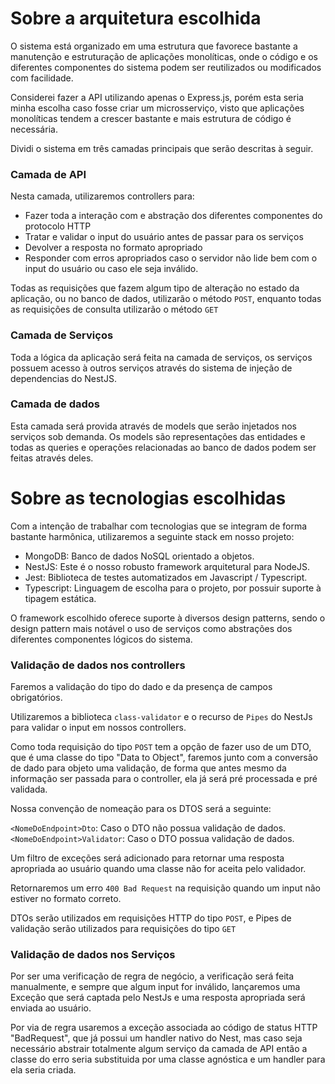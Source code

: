 # Sobre a arquitetura escolhida

O sistema está organizado em uma estrutura que favorece bastante a manutenção e estruturação de aplicações monolíticas, onde o código e os diferentes componentes do sistema podem ser reutilizados ou modificados com facilidade.

Considerei fazer a API utilizando apenas o Express.js, porém esta seria minha escolha caso fosse criar um microsserviço, visto que aplicações monolíticas tendem a crescer bastante e mais estrutura de código é necessária.

Dividi o sistema em três camadas principais que serão descritas à seguir.

### Camada de API

Nesta camada, utilizaremos controllers para:
* Fazer toda a interação com e abstração dos diferentes componentes do protocolo HTTP
* Tratar e validar o input do usuário antes de passar para os serviços
* Devolver a resposta no formato apropriado
* Responder com erros apropriados caso o servidor não lide bem com o input do usuário ou caso ele seja inválido.

Todas as requisições que fazem algum tipo de alteração no estado da aplicação, ou no banco de dados, utilizarão o método `POST`, enquanto todas as requisições de consulta utilizarão o método `GET`

### Camada de Serviços

Toda a lógica da aplicação será feita na camada de serviços, os serviços possuem acesso à outros serviços através do sistema de injeção de dependencias do NestJS.

### Camada de dados

Esta camada será provida através de models que serão injetados nos serviços sob demanda. Os models são representações das entidades e todas as queries e operações relacionadas ao banco de dados podem ser feitas através deles.



# Sobre as tecnologias escolhidas

Com a intenção de trabalhar com tecnologias que se integram de forma bastante harmônica, utilizaremos a seguinte stack em nosso projeto:

* MongoDB: Banco de dados NoSQL orientado a objetos.
* NestJS: Este é o nosso robusto framework arquitetural para NodeJS.
* Jest: Biblioteca de testes automatizados em Javascript / Typescript.
* Typescript: Linguagem de escolha para o projeto, por possuir suporte à tipagem estática.

O framework escolhido oferece suporte à diversos design patterns, sendo o design pattern mais notável o uso de serviços como abstrações dos diferentes componentes lógicos do sistema.


### Validação de dados nos controllers

Faremos a validação do tipo do dado e da presença de campos obrigatórios.

Utilizaremos a biblioteca `class-validator`  e o recurso de `Pipes` do NestJs para validar o input em nossos controllers.

Como toda requisição do tipo `POST` tem a opção de fazer uso de um DTO, que é uma classe do tipo "Data to Object", faremos junto com a conversão de dado para objeto uma validação, de forma que antes mesmo da informação ser passada para o controller, ela já será pré processada e pré validada.

Nossa convenção de nomeação para os DTOS será a seguinte:

`<NomeDoEndpoint>Dto`: Caso o DTO não possua validação de dados.
`<NomeDoEndpoint>Validator`: Caso o DTO possua validação de dados.

Um filtro de exceções será adicionado para retornar uma resposta apropriada ao usuário quando uma classe não for aceita pelo validador. 

Retornaremos um erro `400 Bad Request` na requisição quando um input não estiver no formato correto.

DTOs serão utilizados em requisições HTTP do tipo `POST`, e Pipes de validação serão utilizados para requisições do tipo `GET`


### Validação de dados nos Serviços

Por ser uma verificação de regra de negócio, a verificação será feita manualmente, e sempre que algum input for inválido, lançaremos uma Exceção que será captada pelo NestJs e uma resposta apropriada será enviada ao usuário.

Por via de regra usaremos a exceção associada ao código de status HTTP "BadRequest", que já possui um handler nativo do Nest, mas caso seja necessário abstrair totalmente algum serviço da camada de API então a classe do erro seria substituida por uma classe agnóstica e um handler para ela seria criada.


